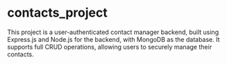 # contacts_project
This project is a user-authenticated contact manager backend, built using Express.js and Node.js for the backend, with MongoDB as the database. It supports full CRUD operations, allowing users to securely manage their contacts.
